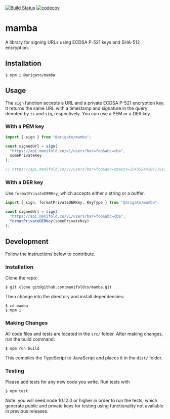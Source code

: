 [![Build Status](https://travis-ci.org/manifoldco/mamba.svg?branch=master)](https://travis-ci.org/manifoldco/mamba)
[![codecov](https://codecov.io/gh/manifoldco/mamba/branch/master/graph/badge.svg)](https://codecov.io/gh/manifoldco/mamba)

# mamba

A library for signing URLs using ECDSA P-521 keys and SHA-512 encryption.

## Installation

```
$ npm i @arigato/mamba
```

## Usage

The `sign` function accepts a URL and a private ECDSA P-521 encryption key. It returns the same URL with a timestamp and signature in the query denoted by `ts` and `sig`, respectively. You can use a PEM or a DER key.

### With a PEM key

```js
import { sign } from "@arigato/mamba";

const signedUrl = sign(
  "https://api.manifold.co/v1/users?bar=foo&abc=cba",
  somePrivateKey
);

// https://api.manifold.co/v1/users?bar=foo&abc=cba&ts=1543524418617&sig=MIGIAkIB8w1v%2F8VqdCXRUvKuTM7F%2F%2B8gpUJe5p2ewronH4Uakw3QD8WGGGxIpkX6bXiDdfUHxoc0K14Rl%2FBLEKQVHxK8pXYCQgFxffVMjMCUOaWbPRthEMSGL%2Fy3RuSPZigHs1RoHsqngrEvbSZwPW3ioLMxIPrjfva%2BxeAD7xHznhaaRyKU6ogX%2Bg%3D%3D
```

### With a DER key

Use `formatPrivateDERKey`, which accepts either a string or a buffer.

```js
import { sign, formatPrivateDERKey, KeyType } from "@arigato/mamba";

const signedUrl = sign(
  "https://api.manifold.co/v1/users?bar=foo&abc=cba",
  formatPrivateDERKey(somePrivateKey)
);
```

## Development

Follow the instructions below to contribute.

### Installation

Clone the repo:

```
$ git clone git@github.com:manifoldco/mamba.git
```

Then change into the directory and install dependencies:

```
$ cd mamba
$ npm i
```

### Making Changes

All code files and tests are located in the `src/` folder. After making changes, run the build command:

```
$ npm run build
```

This compiles the TypeScript to JavaScript and places it in the `dist/` folder.

### Testing

Please add tests for any new code you write. Run tests with

```
$ npm test
```

Note: you will need node 10.12.0 or higher in order to run the tests, which generate public and private keys for testing using functionality not available in previous releases.
